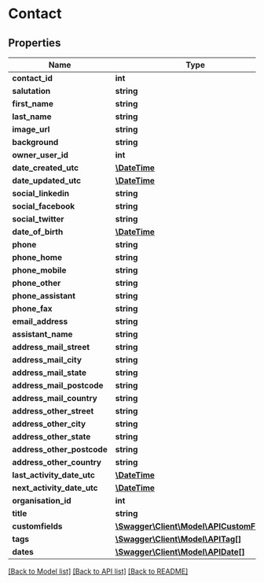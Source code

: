 # Contact

## Properties
Name | Type | Description | Notes
------------ | ------------- | ------------- | -------------
**contact_id** | **int** |  | [optional] 
**salutation** | **string** |  | [optional] 
**first_name** | **string** |  | 
**last_name** | **string** |  | [optional] 
**image_url** | **string** |  | [optional] 
**background** | **string** |  | [optional] 
**owner_user_id** | **int** |  | [optional] 
**date_created_utc** | [**\DateTime**](\DateTime.md) |  | [optional] 
**date_updated_utc** | [**\DateTime**](\DateTime.md) |  | [optional] 
**social_linkedin** | **string** |  | [optional] 
**social_facebook** | **string** |  | [optional] 
**social_twitter** | **string** |  | [optional] 
**date_of_birth** | [**\DateTime**](\DateTime.md) |  | [optional] 
**phone** | **string** |  | [optional] 
**phone_home** | **string** |  | [optional] 
**phone_mobile** | **string** |  | [optional] 
**phone_other** | **string** |  | [optional] 
**phone_assistant** | **string** |  | [optional] 
**phone_fax** | **string** |  | [optional] 
**email_address** | **string** |  | [optional] 
**assistant_name** | **string** |  | [optional] 
**address_mail_street** | **string** |  | [optional] 
**address_mail_city** | **string** |  | [optional] 
**address_mail_state** | **string** |  | [optional] 
**address_mail_postcode** | **string** |  | [optional] 
**address_mail_country** | **string** |  | [optional] 
**address_other_street** | **string** |  | [optional] 
**address_other_city** | **string** |  | [optional] 
**address_other_state** | **string** |  | [optional] 
**address_other_postcode** | **string** |  | [optional] 
**address_other_country** | **string** |  | [optional] 
**last_activity_date_utc** | [**\DateTime**](\DateTime.md) |  | [optional] 
**next_activity_date_utc** | [**\DateTime**](\DateTime.md) |  | [optional] 
**organisation_id** | **int** |  | [optional] 
**title** | **string** |  | [optional] 
**customfields** | [**\Swagger\Client\Model\APICustomField[]**](APICustomField.md) |  | [optional] 
**tags** | [**\Swagger\Client\Model\APITag[]**](APITag.md) |  | [optional] 
**dates** | [**\Swagger\Client\Model\APIDate[]**](APIDate.md) |  | [optional] 

[[Back to Model list]](../README.md#documentation-for-models) [[Back to API list]](../README.md#documentation-for-api-endpoints) [[Back to README]](../README.md)


